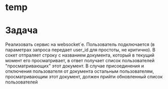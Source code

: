 # temp

# Задача

Реализовать сервис на websocket`е. Пользователь подключается (в параметрах запроса передает user_id для простоты, не критично). В сокет отпраляет строку с названием документа, который в текущий момент его просматривает, в ответ получает список пользователей "просматривающих" этот документ. В случае присоединения и отключения пользователя от документа остальным пользователям, просматривающим этот документ, должен прийти обновленный список пользователей
